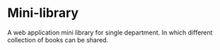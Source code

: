 # Mini-library
A web application mini library for single department. In which different collection of books can be shared.
